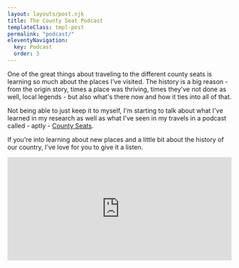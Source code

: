 ```yaml
---
layout: layouts/post.njk
title: The County Seat Podcast
templateClass: tmpl-post
permalink: "podcast/"
eleventyNavigation:
  key: Podcast
  order: 3
---
```


<p>One of the great things about traveling to the different county seats is learning so much about the places I've visited. The history is a big reason - from the origin story, times a place was thriving, times they've not done as well, local legends - but also what's there now and how it ties into all of that.</p>

<p>Not being able to just keep it to myself, I'm starting to talk about what I've learned in my research as well as what I've seen in my travels in a podcast called - aptly - <a href="http://www.anchor.fm/countyseats" title="County Seat Podcast" target="_blank">County Seats</a>.</p>

<p>If you're into learning about new places and a little bit about the history of our country, I've love for you to give it a listen.</p>

<iframe src="https://open.spotify.com/embed/show/5ROAkEA4NAyEsWy2EMYHEy" width="100%" height="232" frameBorder="0" allowtransparency="true" allow="autoplay; clipboard-write; encrypted-media; fullscreen; picture-in-picture" loading="lazy"></iframe>